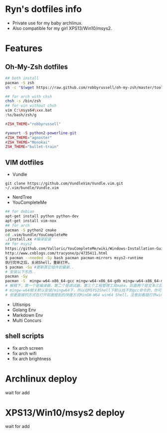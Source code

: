 # Ryn's dotfiles info
- Private use for my baby archlinux.
- Also compatible for my girl XPS13/Win10/msys2.

# Features

## Oh-My-Zsh dotfiles
``` bash
## both install
pacman -S zsh
sh -c "$(wget https://raw.github.com/robbyrussell/oh-my-zsh/master/tools/install.sh -O -)"

## for arch with chsh
chsh -s /bin/zsh
## for win without chsh
vim C:\msys64\xxx.bat
:%s/bash/zsh/g
```
``` lua
#ZSH_THEME="robbyrussell"

#yaourt -S python2-powerline-git
#ZSH_THEME="agnoster"
#ZSH_THEME="Monokai"
ZSH_THEME="bullet-train"
```
## VIM dotfiles

- Vundle
```
git clone https://github.com/VundleVim/Vundle.vim.git ~/.vim/bundle/Vundle.vim
```
- NerdTree
- YouCompleteMe
``` bash
## for debian
apt-get install python python-dev
apt-get install vim-nox
## for arch
pacman -S python2 cmake
cd .vim/bundle/YouCompleteMe
./install.xx #编译安装
## for msys2
https://github.com/Valloric/YouCompleteMe/wiki/Windows-Installation-Guide
http://www.cnblogs.com/tracyone/p/4735411.html
$ pacman --needed -Sy bash pacman pacman-mirrors msys2-runtime
执行完毕之后，关闭Shell，重新打开。
$ pacman -Su #更新其它组件到最新..
# 安装以下东西..
pacman -Sy
pacman -S  mingw-w64-x86_64-gcc mingw-w64-x86_64-gdb mingw-w64-x86_64-make tmux zsh git  mingw64/mingw-w64-x86_64-cmake winpty-git 
# 解释下，第一个是编译器，第二个是调试器，第三个工程管理工具make，后面两个是文本三巨头之二，在后来是版本管理神器,cmake则是很受欢迎的新一代工程管理工具也是我们编译YCM需要的工具，最后一个是解决mintty下有些工具卡死没有输出的情况的工具。
# mingw-w64相关默认安装/mingw64下，所以在MSYS2Shell下默认找不到gcc命令的，你可以将相关路径添加到诸如/etc/profile，.bashrc和.zshrc这样的文件中，也可以在win下面改Path变量。
# 但更直接的方式在打开前面提到的快捷方式MinGW-W64 win64 Shell，注意别看错打开win32的shell了。
```
- Ultisnips
- Golang Env
- Markdown Env
- Multi Concurs

## shell scripts

- fix arch screen
- fix arch wifi
- fix arch brightness

# Archlinux deploy
wait for add

# XPS13/Win10/msys2 deploy
wait for add
